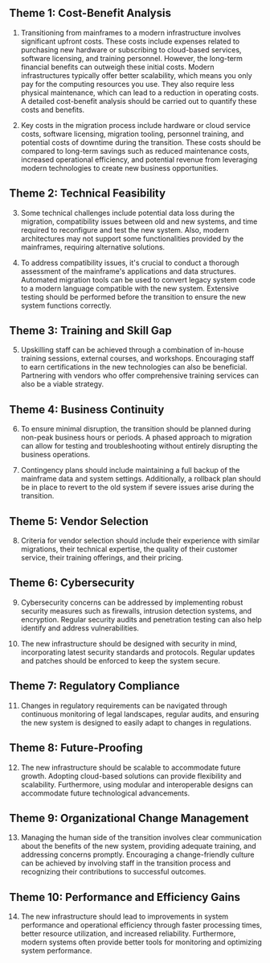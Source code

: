 ## Theme 1: Cost-Benefit Analysis
1. Transitioning from mainframes to a modern infrastructure involves significant upfront costs. These costs include expenses related to purchasing new hardware or subscribing to cloud-based services, software licensing, and training personnel. However, the long-term financial benefits can outweigh these initial costs. Modern infrastructures typically offer better scalability, which means you only pay for the computing resources you use. They also require less physical maintenance, which can lead to a reduction in operating costs. A detailed cost-benefit analysis should be carried out to quantify these costs and benefits.

2. Key costs in the migration process include hardware or cloud service costs, software licensing, migration tooling, personnel training, and potential costs of downtime during the transition. These costs should be compared to long-term savings such as reduced maintenance costs, increased operational efficiency, and potential revenue from leveraging modern technologies to create new business opportunities.

## Theme 2: Technical Feasibility
3. Some technical challenges include potential data loss during the migration, compatibility issues between old and new systems, and time required to reconfigure and test the new system. Also, modern architectures may not support some functionalities provided by the mainframes, requiring alternative solutions.

4. To address compatibility issues, it's crucial to conduct a thorough assessment of the mainframe's applications and data structures. Automated migration tools can be used to convert legacy system code to a modern language compatible with the new system. Extensive testing should be performed before the transition to ensure the new system functions correctly.

## Theme 3: Training and Skill Gap
5. Upskilling staff can be achieved through a combination of in-house training sessions, external courses, and workshops. Encouraging staff to earn certifications in the new technologies can also be beneficial. Partnering with vendors who offer comprehensive training services can also be a viable strategy.

## Theme 4: Business Continuity
6. To ensure minimal disruption, the transition should be planned during non-peak business hours or periods. A phased approach to migration can allow for testing and troubleshooting without entirely disrupting the business operations.

7. Contingency plans should include maintaining a full backup of the mainframe data and system settings. Additionally, a rollback plan should be in place to revert to the old system if severe issues arise during the transition.

## Theme 5: Vendor Selection
8. Criteria for vendor selection should include their experience with similar migrations, their technical expertise, the quality of their customer service, their training offerings, and their pricing.

## Theme 6: Cybersecurity
9. Cybersecurity concerns can be addressed by implementing robust security measures such as firewalls, intrusion detection systems, and encryption. Regular security audits and penetration testing can also help identify and address vulnerabilities.

10. The new infrastructure should be designed with security in mind, incorporating latest security standards and protocols. Regular updates and patches should be enforced to keep the system secure.

## Theme 7: Regulatory Compliance
11. Changes in regulatory requirements can be navigated through continuous monitoring of legal landscapes, regular audits, and ensuring the new system is designed to easily adapt to changes in regulations.

## Theme 8: Future-Proofing
12. The new infrastructure should be scalable to accommodate future growth. Adopting cloud-based solutions can provide flexibility and scalability. Furthermore, using modular and interoperable designs can accommodate future technological advancements.

## Theme 9: Organizational Change Management
13. Managing the human side of the transition involves clear communication about the benefits of the new system, providing adequate training, and addressing concerns promptly. Encouraging a change-friendly culture can be achieved by involving staff in the transition process and recognizing their contributions to successful outcomes.

## Theme 10: Performance and Efficiency Gains
14. The new infrastructure should lead to improvements in system performance and operational efficiency through faster processing times, better resource utilization, and increased reliability. Furthermore, modern systems often provide better tools for monitoring and optimizing system performance.
